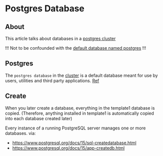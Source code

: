 # Postgres Database


## About

This article talks about databases in a [postgres cluster](postgres-cluster.md)

!!! Not to be confounded with the [default database named postgres](#postgres) !!!

## Postgres

The `postgres database` in the [cluster](postgres-cluster.md) is a default database meant for use by users, utilities and third party applications.
[Ref](https://www.postgresql.org/docs/14/app-initdb.html)

## Create

When you later create a database, everything in the template1 database is copied. 
(Therefore, anything installed in template1 is automatically copied into each database created later)


Every instance of a running PostgreSQL server manages one or more databases.
via:
* https://www.postgresql.org/docs/15/sql-createdatabase.html
* https://www.postgresql.org/docs/15/app-createdb.html



